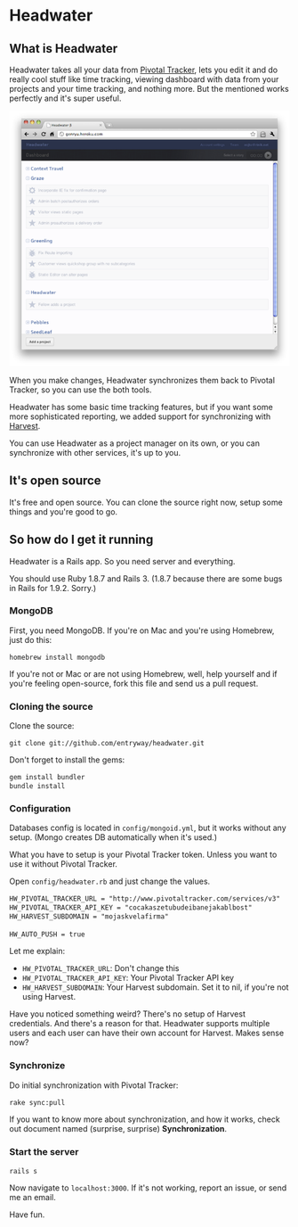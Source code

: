 # Headwater

## What is Headwater

Headwater takes all your data from [Pivotal Tracker](http://pivotaltracker.com), lets you edit it and do really cool stuff like time tracking, viewing dashboard with data from your projects and your time tracking, and nothing more. But the mentioned works perfectly and it's super useful.

![Headwater Dashboard](https://github.com/entryway/headwater/raw/master/doc/images/dashboard.png)

When you make changes, Headwater synchronizes them back to Pivotal Tracker, so you can use the both tools.

Headwater has some basic time tracking features, but if you want some more sophisticated reporting, we added support for synchronizing with [Harvest](http://harvestapp.com). 

You can use Headwater as a project manager on its own, or you can synchronize with other services, it's up to you.

## It's open source

It's free and open source. You can clone the source right now, setup some things and you're good to go.

## So how do I get it running

Headwater is a Rails app. So you need server and everything. 

You should use Ruby 1.8.7 and Rails 3. (1.8.7 because there are some bugs in Rails for 1.9.2. Sorry.)

### MongoDB

First, you need MongoDB. If you're on Mac and you're using Homebrew, just do this:

    homebrew install mongodb

If you're not or Mac or are not using Homebrew, well, help yourself and if you're feeling open-source, fork this file and send us a pull request.

### Cloning the source

Clone the source:

    git clone git://github.com/entryway/headwater.git

Don't forget to install the gems:

    gem install bundler
    bundle install

### Configuration

Databases config is located in `config/mongoid.yml`, but it works without any setup. (Mongo creates DB automatically when it's used.)

What you have to setup is your Pivotal Tracker token. Unless you want to use it without Pivotal Tracker.

Open `config/headwater.rb` and just change the values.

    HW_PIVOTAL_TRACKER_URL = "http://www.pivotaltracker.com/services/v3"
    HW_PIVOTAL_TRACKER_API_KEY = "cocakaszetubudeibanejakablbost"
    HW_HARVEST_SUBDOMAIN = "mojaskvelafirma"

    HW_AUTO_PUSH = true

Let me explain:

  * `HW_PIVOTAL_TRACKER_URL`: Don't change this
  * `HW_PIVOTAL_TRACKER_API_KEY`: Your Pivotal Tracker API key
  * `HW_HARVEST_SUBDOMAIN`: Your Harvest subdomain. Set it to nil, if you're not using Harvest.
  
Have you noticed something weird? There's no setup of Harvest credentials. And there's a reason for that. Headwater supports multiple users and each user can have their own account for Harvest. Makes sense now?

### Synchronize

Do initial synchronization with Pivotal Tracker:

    rake sync:pull
    
If you want to know more about synchronization, and how it works, check out document named (surprise, surprise) **Synchronization**. 

### Start the server

    rails s
    
Now navigate to `localhost:3000`. If it's not working, report an issue, or send me an email. 

Have fun.